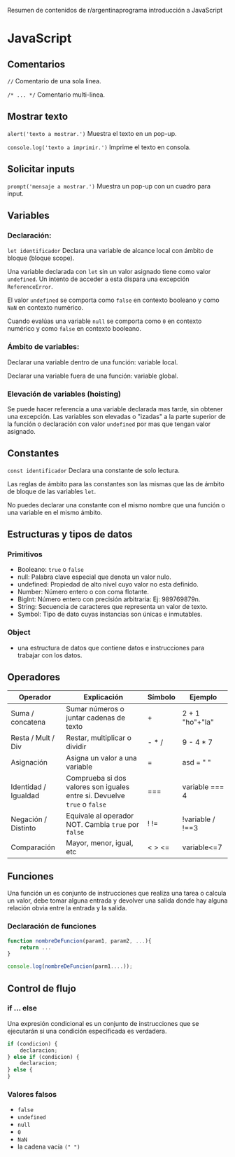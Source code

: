 Resumen de contenidos de r/argentinaprograma introducción a JavaScript

# JavaScript

## Comentarios

`//` Comentario de una sola linea.

`/* ... */` Comentario multi-linea.

## Mostrar texto

`alert('texto a mostrar.')` Muestra el texto en un pop-up.

`console.log('texto a imprimir.')` Imprime el texto en consola.

## Solicitar inputs

`prompt('mensaje a mostrar.')` Muestra un pop-up con un cuadro para input.

## Variables

### Declaración:

`let identificador` Declara una variable de alcance local con ámbito de bloque (bloque scope).

Una variable declarada con `let` sin un valor asignado tiene como valor `undefined`. Un intento de acceder a esta dispara una excepción `ReferenceError`.

El valor `undefined` se comporta como `false` en contexto booleano y como `NaN` en contexto numérico.

Cuando evalúas una variable `null` se comporta como `0` en contexto numérico y como `false` en contexto booleano.

### Ámbito de variables:

Declarar una variable dentro de una función: variable local.

Declarar una variable fuera de una función: variable global.

### Elevación de variables (hoisting)

Se puede hacer referencia a una variable declarada mas tarde, sin obtener una excepción. Las variables son elevadas o "izadas" a la parte superior de la función o declaración con valor `undefined` por mas que tengan valor asignado.

## Constantes

`const identificador` Declara una constante de solo lectura.

Las reglas de ámbito para las constantes son las mismas que las de ámbito de bloque de las variables `let`.

No puedes declarar una constante con el mismo nombre que una función o una variable en el mismo ámbito.

## Estructuras y tipos de datos

### Primitivos

-   Booleano: `true` o `false`
-   null: Palabra clave especial que denota un valor nulo.
-   undefined: Propiedad de alto nivel cuyo valor no esta definido.
-   Number: Número entero o con coma flotante.
-   BigInt: Número entero con precisión arbitraria: Ej: 989769879n.
-   String: Secuencia de caracteres que representa un valor de texto.
-   Symbol: Tipo de dato cuyas instancias son únicas e inmutables.

### Object

-   una estructura de datos que contiene datos e instrucciones para trabajar con los datos.

## Operadores

| Operador             | Explicación                                                              | Símbolo | Ejemplo          |
| -------------------- | ------------------------------------------------------------------------ | ------- | ---------------- |
| Suma / concatena     | Sumar números o juntar cadenas de texto                                  | +       | 2 + 1 "ho"+"la"  |
| Resta / Mult / Div   | Restar, multiplicar o dividir                                            | - \* /  | 9 - 4 \* 7       |
| Asignación           | Asigna un valor a una variable                                           | =       | asd = " "        |
| Identidad / Igualdad | Comprueba si dos valores son iguales entre si. Devuelve `true` o `false` | ===     | variable === 4   |
| Negación / Distinto  | Equivale al operador NOT. Cambia `true` por `false`                      | ! !=    | !variable / !==3 |
| Comparación          | Mayor, menor, igual, etc                                                 | < > <=  | variable<=7      |

## Funciones

Una función un es conjunto de instrucciones que realiza una tarea o calcula un valor, debe tomar alguna entrada y devolver una salida donde hay alguna relación obvia entre la entrada y la salida.

### Declaración de funciones

```javascript
function nombreDeFuncion(param1, param2, ...){
    return ...
}

console.log(nombreDeFuncion(parm1....));
```

## Control de flujo

### if ... else

Una expresión condicional es un conjunto de instrucciones que se ejecutarán si una condición especificada es verdadera.

```javascript
if (condicion) {
    declaracion;
} else if (condicion) {
    declaracion;
} else {
}
```

### Valores falsos

-   `false`
-   `undefined`
-   `null`
-   `0`
-   `NaN`
-   la cadena vacía `(" ")`
